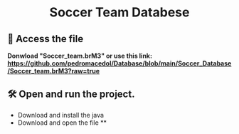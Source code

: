 <h1 align="center"> Soccer Team Databese </h1>

## 📁 Access the file

**Donwload "Soccer_team.brM3" or use this link: https://github.com/pedromacedol/Database/blob/main/Soccer_Database/Soccer_team.brM3?raw=true**

## 🛠️ Open and run the project.

- Download and install the java
- Download and open the file **
